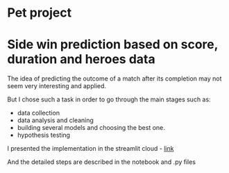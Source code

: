 # Pet project

# Side win prediction based on score, duration and heroes data

The idea of predicting the outcome of a match after its completion may not seem very interesting and applied.

But I chose such a task in order to go through the main stages such as: 
* data collection
* data analysis and cleaning 
* building several models and choosing the best one.
* hypothesis testing


I presented the implementation in the streamlit cloud - [link]('https://yanov2708-pet-1-app-s1g7xs.streamlit.app/')

And the detailed steps are described in the notebook and .py files

